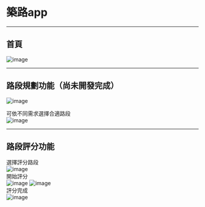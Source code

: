 # 築路app

---

## 首頁  
![image](https://github.com/leo880730/map_app/blob/main/image/home%20page.png)  

---

## 路段規劃功能（尚未開發完成）  
![image](https://github.com/leo880730/map_app/blob/main/image/planning%20page.png)  
  
可依不同需求選擇合適路段  
![image](https://github.com/leo880730/map_app/blob/main/image/planning%20page%202.png)

---

## 路段評分功能  
  
選擇評分路段  
![image](https://github.com/leo880730/map_app/blob/main/image/scoring%20page.png)  
開始評分  
![image](https://github.com/leo880730/map_app/blob/main/image/scoring%20page%202.png)
![image](https://github.com/leo880730/map_app/blob/main/image/scoring%20page%203.png)  
評分完成  
![image](https://github.com/leo880730/map_app/blob/main/image/scoring%20result%20page.png)  
